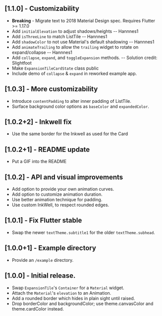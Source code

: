 ## [1.1.0] - Customizability

* **Breaking** - Migrate text to 2018 Material Design spec. Requires Flutter >= 1.17.0
* Add `initialElevation` to adjust shadows/heights -- Hannnes1
* Add `isThreeLine` to match ListTile -- Hannnes1
* Add `shadowColor` to not use Material's default shadowing -- Hannnes1
* Add `animateTrailing` to allow the `trailing` widget to rotate on expand/collapse -- Hannnes1
* Add `collapse`, `expand`, and `toggleExpansion` methods. -- Solution credit: Slightfoot
* Make `ExpansionTileCardState` class public
* Include demo of `collapse` & `expand` in reworked example app.

## [1.0.3] - More customizability

* Introduce `contentPadding` to alter inner padding of ListTile.
* Surface background color options as `baseColor` and `expandedColor`.

## [1.0.2+2] - Inkwell fix

* Use the same border for the Inkwell as used for the Card

## [1.0.2+1] - README update

* Put a GIF into the README

## [1.0.2] - API and visual improvements

* Add option to provide your own animation curves.
* Add option to customize animation duration.
* Use better animation technique for padding.
* Use custom InkWell, to respect rounded edges.

## [1.0.1] - Fix Flutter stable

* Swap the newer `textTheme.subtitle1` for the older `textTheme.subhead`.

## [1.0.0+1] - Example directory

* Provide an `/example` directory.

## [1.0.0] - Initial release.

* Swap `ExpansionTile`'s `Container` for a `Material` widget.
* Attach the `Material`'s `elevation` to an Animation.
* Add a rounded border which hides in plain sight until raised.
* Drop borderColor and backgroundColor; use theme.canvasColor and theme.cardColor instead.